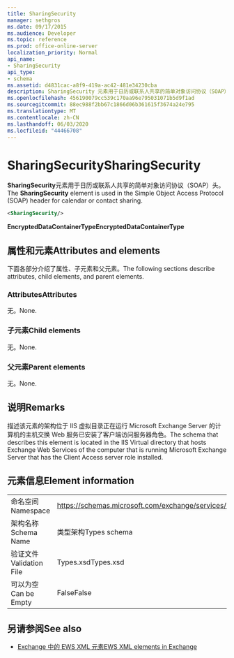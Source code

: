 ```yaml
---
title: SharingSecurity
manager: sethgros
ms.date: 09/17/2015
ms.audience: Developer
ms.topic: reference
ms.prod: office-online-server
localization_priority: Normal
api_name:
- SharingSecurity
api_type:
- schema
ms.assetid: d4831cac-a8f9-419a-ac42-481e34230cba
description: SharingSecurity 元素用于日历或联系人共享的简单对象访问协议（SOAP）头。
ms.openlocfilehash: 456190079cc539c170aa96e795031071b5d9f1ad
ms.sourcegitcommit: 88ec988f2bb67c1866d06b361615f3674a24e795
ms.translationtype: MT
ms.contentlocale: zh-CN
ms.lasthandoff: 06/03/2020
ms.locfileid: "44466708"
---
```

# <a name="sharingsecurity"></a><span data-ttu-id="6a3f0-103">SharingSecurity</span><span class="sxs-lookup"><span data-stu-id="6a3f0-103">SharingSecurity</span></span>

<span data-ttu-id="6a3f0-104">**SharingSecurity**元素用于日历或联系人共享的简单对象访问协议（SOAP）头。</span><span class="sxs-lookup"><span data-stu-id="6a3f0-104">The **SharingSecurity** element is used in the Simple Object Access Protocol (SOAP) header for calendar or contact sharing.</span></span> 
  
```xml
<SharingSecurity/>
```

 <span data-ttu-id="6a3f0-105">**EncryptedDataContainerType**</span><span class="sxs-lookup"><span data-stu-id="6a3f0-105">**EncryptedDataContainerType**</span></span>
## <a name="attributes-and-elements"></a><span data-ttu-id="6a3f0-106">属性和元素</span><span class="sxs-lookup"><span data-stu-id="6a3f0-106">Attributes and elements</span></span>

<span data-ttu-id="6a3f0-107">下面各部分介绍了属性、子元素和父元素。</span><span class="sxs-lookup"><span data-stu-id="6a3f0-107">The following sections describe attributes, child elements, and parent elements.</span></span>
  
### <a name="attributes"></a><span data-ttu-id="6a3f0-108">Attributes</span><span class="sxs-lookup"><span data-stu-id="6a3f0-108">Attributes</span></span>

<span data-ttu-id="6a3f0-109">无。</span><span class="sxs-lookup"><span data-stu-id="6a3f0-109">None.</span></span>
  
### <a name="child-elements"></a><span data-ttu-id="6a3f0-110">子元素</span><span class="sxs-lookup"><span data-stu-id="6a3f0-110">Child elements</span></span>

<span data-ttu-id="6a3f0-111">无。</span><span class="sxs-lookup"><span data-stu-id="6a3f0-111">None.</span></span>
  
### <a name="parent-elements"></a><span data-ttu-id="6a3f0-112">父元素</span><span class="sxs-lookup"><span data-stu-id="6a3f0-112">Parent elements</span></span>

<span data-ttu-id="6a3f0-113">无。</span><span class="sxs-lookup"><span data-stu-id="6a3f0-113">None.</span></span>
  
## <a name="remarks"></a><span data-ttu-id="6a3f0-114">说明</span><span class="sxs-lookup"><span data-stu-id="6a3f0-114">Remarks</span></span>

<span data-ttu-id="6a3f0-115">描述该元素的架构位于 IIS 虚拟目录正在运行 Microsoft Exchange Server 的计算机的主机交换 Web 服务已安装了客户端访问服务器角色。</span><span class="sxs-lookup"><span data-stu-id="6a3f0-115">The schema that describes this element is located in the IIS Virtual directory that hosts Exchange Web Services of the computer that is running Microsoft Exchange Server that has the Client Access server role installed.</span></span>
  
## <a name="element-information"></a><span data-ttu-id="6a3f0-116">元素信息</span><span class="sxs-lookup"><span data-stu-id="6a3f0-116">Element information</span></span>

|||
|:-----|:-----|
|<span data-ttu-id="6a3f0-117">命名空间</span><span class="sxs-lookup"><span data-stu-id="6a3f0-117">Namespace</span></span>  <br/> |https://schemas.microsoft.com/exchange/services/2006/types  <br/> |
|<span data-ttu-id="6a3f0-118">架构名称</span><span class="sxs-lookup"><span data-stu-id="6a3f0-118">Schema Name</span></span>  <br/> |<span data-ttu-id="6a3f0-119">类型架构</span><span class="sxs-lookup"><span data-stu-id="6a3f0-119">Types schema</span></span>  <br/> |
|<span data-ttu-id="6a3f0-120">验证文件</span><span class="sxs-lookup"><span data-stu-id="6a3f0-120">Validation File</span></span>  <br/> |<span data-ttu-id="6a3f0-121">Types.xsd</span><span class="sxs-lookup"><span data-stu-id="6a3f0-121">Types.xsd</span></span>  <br/> |
|<span data-ttu-id="6a3f0-122">可以为空</span><span class="sxs-lookup"><span data-stu-id="6a3f0-122">Can be Empty</span></span>  <br/> |<span data-ttu-id="6a3f0-123">False</span><span class="sxs-lookup"><span data-stu-id="6a3f0-123">False</span></span>  <br/> |
   
## <a name="see-also"></a><span data-ttu-id="6a3f0-124">另请参阅</span><span class="sxs-lookup"><span data-stu-id="6a3f0-124">See also</span></span>



- [<span data-ttu-id="6a3f0-125">Exchange 中的 EWS XML 元素</span><span class="sxs-lookup"><span data-stu-id="6a3f0-125">EWS XML elements in Exchange</span></span>](ews-xml-elements-in-exchange.md)

